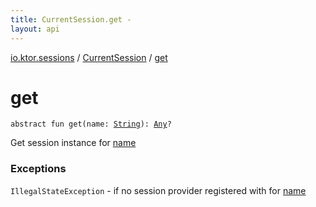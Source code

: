 ```yaml
---
title: CurrentSession.get - 
layout: api
---
```


<div class='api-docs-breadcrumbs'><a href="../index.html">io.ktor.sessions</a> / <a href="index.html">CurrentSession</a> / <a href="./get.html">get</a></div>

# get

<div class="signature"><code><span class="keyword">abstract</span> <span class="keyword">fun </span><span class="identifier">get</span><span class="symbol">(</span><span class="parameterName" id="io.ktor.sessions.CurrentSession$get(kotlin.String)/name">name</span><span class="symbol">:</span>&nbsp;<a href="https://kotlinlang.org/api/latest/jvm/stdlib/kotlin/-string/index.html"><span class="identifier">String</span></a><span class="symbol">)</span><span class="symbol">: </span><a href="https://kotlinlang.org/api/latest/jvm/stdlib/kotlin/-any/index.html"><span class="identifier">Any</span></a><span class="symbol">?</span></code></div>

Get session instance for <a href="get.html#io.ktor.sessions.CurrentSession$get(kotlin.String)/name">name</a>

### Exceptions

<code>IllegalStateException</code> - if no session provider registered with for <a href="get.html#io.ktor.sessions.CurrentSession$get(kotlin.String)/name">name</a>